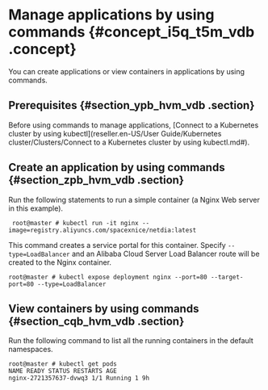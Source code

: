 # Manage applications by using commands {#concept_i5q_t5m_vdb .concept}

You can create applications or view containers in applications by using commands.

## Prerequisites {#section_ypb_hvm_vdb .section}

Before using commands to manage applications, [Connect to a Kubernetes cluster by using kubectl](reseller.en-US/User Guide/Kubernetes cluster/Clusters/Connect to a Kubernetes cluster by using kubectl.md#).

## Create an application by using commands {#section_zpb_hvm_vdb .section}

Run the following statements to run a simple container \(a Nginx Web server in this example\).

```
 root@master # kubectl run -it nginx --image=registry.aliyuncs.com/spacexnice/netdia:latest
```

This command creates a service portal for this container. Specify `--type=LoadBalancer` and an Alibaba Cloud Server Load Balancer route will be created to the Nginx container.

```
root@master # kubectl expose deployment nginx --port=80 --target-port=80 --type=LoadBalancer
```

## View containers by using commands {#section_cqb_hvm_vdb .section}

Run the following command to list all the running containers in the default namespaces.

```
root@master # kubectl get pods
NAME READY STATUS RESTARTS AGE
nginx-2721357637-dvwq3 1/1 Running 1 9h
```

